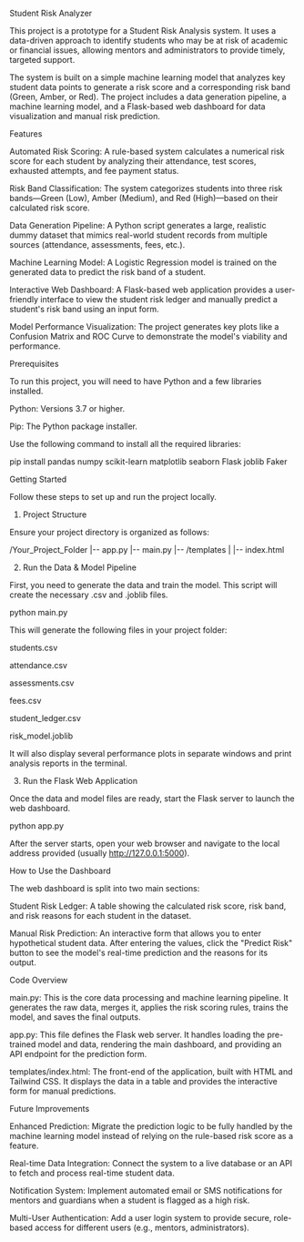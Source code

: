Student Risk Analyzer

This project is a prototype for a Student Risk Analysis system. It uses a data-driven approach to identify students who may be at risk of academic or financial issues, allowing mentors and administrators to provide timely, targeted support.

The system is built on a simple machine learning model that analyzes key student data points to generate a risk score and a corresponding risk band (Green, Amber, or Red). The project includes a data generation pipeline, a machine learning model, and a Flask-based web dashboard for data visualization and manual risk prediction.

Features

Automated Risk Scoring: A rule-based system calculates a numerical risk score for each student by analyzing their attendance, test scores, exhausted attempts, and fee payment status.

Risk Band Classification: The system categorizes students into three risk bands—Green (Low), Amber (Medium), and Red (High)—based on their calculated risk score.

Data Generation Pipeline: A Python script generates a large, realistic dummy dataset that mimics real-world student records from multiple sources (attendance, assessments, fees, etc.).

Machine Learning Model: A Logistic Regression model is trained on the generated data to predict the risk band of a student.

Interactive Web Dashboard: A Flask-based web application provides a user-friendly interface to view the student risk ledger and manually predict a student's risk band using an input form.

Model Performance Visualization: The project generates key plots like a Confusion Matrix and ROC Curve to demonstrate the model's viability and performance.

Prerequisites

To run this project, you will need to have Python and a few libraries installed.

Python: Versions 3.7 or higher.

Pip: The Python package installer.

Use the following command to install all the required libraries:

pip install pandas numpy scikit-learn matplotlib seaborn Flask joblib Faker


Getting Started

Follow these steps to set up and run the project locally.

1. Project Structure

Ensure your project directory is organized as follows:

/Your_Project_Folder
|-- app.py
|-- main.py
|-- /templates
|   |-- index.html


2. Run the Data & Model Pipeline

First, you need to generate the data and train the model. This script will create the necessary .csv and .joblib files.

python main.py


This will generate the following files in your project folder:

students.csv

attendance.csv

assessments.csv

fees.csv

student_ledger.csv

risk_model.joblib

It will also display several performance plots in separate windows and print analysis reports in the terminal.

3. Run the Flask Web Application

Once the data and model files are ready, start the Flask server to launch the web dashboard.

python app.py


After the server starts, open your web browser and navigate to the local address provided (usually http://127.0.0.1:5000).

How to Use the Dashboard

The web dashboard is split into two main sections:

Student Risk Ledger: A table showing the calculated risk score, risk band, and risk reasons for each student in the dataset.

Manual Risk Prediction: An interactive form that allows you to enter hypothetical student data. After entering the values, click the "Predict Risk" button to see the model's real-time prediction and the reasons for its output.

Code Overview

main.py: This is the core data processing and machine learning pipeline. It generates the raw data, merges it, applies the risk scoring rules, trains the model, and saves the final outputs.

app.py: This file defines the Flask web server. It handles loading the pre-trained model and data, rendering the main dashboard, and providing an API endpoint for the prediction form.

templates/index.html: The front-end of the application, built with HTML and Tailwind CSS. It displays the data in a table and provides the interactive form for manual predictions.

Future Improvements

Enhanced Prediction: Migrate the prediction logic to be fully handled by the machine learning model instead of relying on the rule-based risk score as a feature.

Real-time Data Integration: Connect the system to a live database or an API to fetch and process real-time student data.

Notification System: Implement automated email or SMS notifications for mentors and guardians when a student is flagged as a high risk.

Multi-User Authentication: Add a user login system to provide secure, role-based access for different users (e.g., mentors, administrators).

